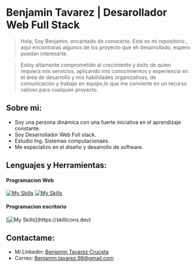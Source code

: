 # Benjamin Tavarez | Desarollador Web Full Stack

> Hola, Soy Benjamin, encantado de conocerte. Este es mi repositorio , aqui encontraras algunos de los proyecto que eh desarrollado, espero puedan interesarte. 

> Estoy altamente comprometido al crecimiento y éxito de quien requiera mis servicios, aplicando mis conocimientos y experiencia en el área de desarrollo y mis habilidades organizativas, de comunicación y trabajo en equipo,lo que me convierte en un recurso valioso para cualquier proyecto.

## Sobre mi:
- Soy una persona dinámica con una fuerte iniciativa en el aprendizaje constante.
- Soy Desarrollador Web Full stack.
- Estudio Ing. Sistemas computacionaes.
- Me especializo en el diseño y desarrollo de software.


## Lenguajes y Herramientas:
#### Programacion Web
[![My Skills](https://skillicons.dev/icons?i=html,css,bootstrap,tailwind,js,react,next)](https://skillicons.dev)
[![My Skills](https://skillicons.dev/icons?i=php,laravel,mysql,github)](https://skillicons.dev)

#### Programacion escritorio
[![My Skills](https://skillicons.dev/icons?i=c,cpp,cs,java,)](https://skillicons.dev)

<!-- 

![a](http://github-profile-summary-cards.vercel.app/api/cards/repos-per-language?username=sirbeho&theme=algolia)

  ![Herbert's GitHub stats](https://github-readme-stats.vercel.app/api/top-langs/?username=sirbeho&theme=blue-green&locale=es&langs_count=10&hide=C)

  [![Readme Card](https://github-readme-stats.vercel.app/api/pin/?username=sirbeho&repo=Autentification&theme=blue-green)](https://github.com/sirbeho/Autentification)
 -->

## Contactame:

- Mi Linkedin: [Benjamin Tavarez Cruceta](https://www.linkedin.com/in/benjamin-tavarez-cruceta-052aa623b/)
- Correo: Benjamin.tavarez.98@gmail.com


